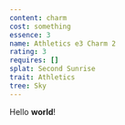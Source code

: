 ```yaml
---
content: charm
cost: something
essence: 3
name: Athletics e3 Charm 2
rating: 3
requires: []
splat: Second Sunrise
trait: Athletics
tree: Sky
---
```


Hello **world**!
